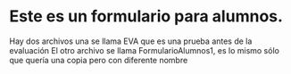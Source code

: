 # Este es un formulario para alumnos.
Hay dos archivos una se llama EVA que es una prueba antes de la evaluación
El otro archivo se llama FormularioAlumnos1, es lo mismo sólo que quería una copia pero con diferente nombre
